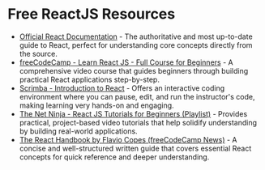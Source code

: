 # Free ReactJS Resources

*   [Official React Documentation](https://react.dev/) - The authoritative and most up-to-date guide to React, perfect for understanding core concepts directly from the source.
*   [freeCodeCamp - Learn React JS - Full Course for Beginners](https://www.youtube.com/watch?v=A71s72_G74c) - A comprehensive video course that guides beginners through building practical React applications step-by-step.
*   [Scrimba - Introduction to React](https://scrimba.com/learn/react) - Offers an interactive coding environment where you can pause, edit, and run the instructor's code, making learning very hands-on and engaging.
*   [The Net Ninja - React JS Tutorials for Beginners (Playlist)](https://www.youtube.com/playlist?list=PL4cUxeGkcC9gbbh8VEoESUNRDZSFtYjxA) - Provides practical, project-based video tutorials that help solidify understanding by building real-world applications.
*   [The React Handbook by Flavio Copes (freeCodeCamp News)](https://www.freecodecamp.org/news/the-react-handbook/) - A concise and well-structured written guide that covers essential React concepts for quick reference and deeper understanding.